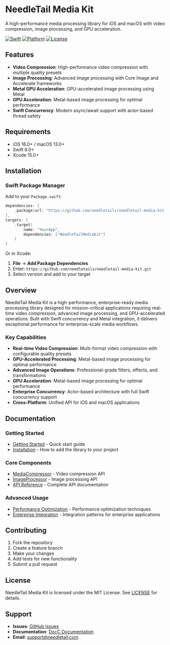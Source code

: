 # NeedleTail Media Kit

A high-performance media processing library for iOS and macOS with video compression, image processing, and GPU acceleration.

[![Swift](https://img.shields.io/badge/Swift-6.0+-orange.svg)](https://swift.org)
[![Platform](https://img.shields.io/badge/Platform-iOS%2016%2B%20%7C%20macOS%2013%2B-blue.svg)](https://developer.apple.com)
[![License](https://img.shields.io/badge/License-MIT-green.svg)](LICENSE)

## Features

- **Video Compression**: High-performance video compression with multiple quality presets
- **Image Processing**: Advanced image processing with Core Image and Accelerate frameworks
- **Metal GPU Acceleration**: GPU-accelerated image processing using Metal
- **GPU Acceleration**: Metal-based image processing for optimal performance
- **Swift Concurrency**: Modern async/await support with actor-based thread safety

## Requirements

- iOS 16.0+ / macOS 13.0+
- Swift 6.0+
- Xcode 15.0+

## Installation

### Swift Package Manager

Add to your `Package.swift`:

```swift
dependencies: [
    .package(url: "https://github.com/needletails/needletail-media-kit.git", from: "1.0.0")
],
targets: [
    .target(
        name: "YourApp",
        dependencies: ["NeedleTailMediaKit"]
    )
]
```

Or in Xcode:
1. **File** → **Add Package Dependencies**
2. Enter: `https://github.com/needletails/needletail-media-kit.git`
3. Select version and add to your target

## Overview

NeedleTail Media Kit is a high-performance, enterprise-ready media processing library designed for mission-critical applications requiring real-time video compression, advanced image processing, and GPU-accelerated operations. Built with Swift concurrency and Metal integration, it delivers exceptional performance for enterprise-scale media workflows.

### Key Capabilities

- **Real-time Video Compression**: Multi-format video compression with configurable quality presets
- **GPU-Accelerated Processing**: Metal-based image processing for optimal performance
- **Advanced Image Operations**: Professional-grade filters, effects, and transformations
- **GPU Acceleration**: Metal-based image processing for optimal performance
- **Enterprise Concurrency**: Actor-based architecture with full Swift concurrency support
- **Cross-Platform**: Unified API for iOS and macOS applications

## Documentation

### Getting Started

- [Getting Started](GettingStarted.md) - Quick start guide
- [Installation](Deployment.md) - How to add the library to your project

### Core Components

- [MediaCompressor](MediaCompressor.md) - Video compression API
- [ImageProcessor](ImageProcessor.md) - Image processing API
- [API Reference](API_REFERENCE.md) - Complete API documentation

### Advanced Usage

- [Performance Optimization](PerformanceOptimization.md) - Performance optimization techniques
- [Enterprise Integration](EnterpriseIntegration.md) - Integration patterns for enterprise applications 

## Contributing

1. Fork the repository
2. Create a feature branch
3. Make your changes
4. Add tests for new functionality
5. Submit a pull request

## License

NeedleTail Media Kit is licensed under the MIT License. See [LICENSE](LICENSE) for details.

## Support

- **Issues**: [GitHub Issues](https://github.com/needletails/needletail-media-kit/issues)
- **Documentation**: [DocC Documentation](Documentation.docc/)
- **Email**: support@needletail.com 
